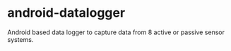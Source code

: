 # android-datalogger
Android based data logger to capture data from 8 active or passive sensor systems.
